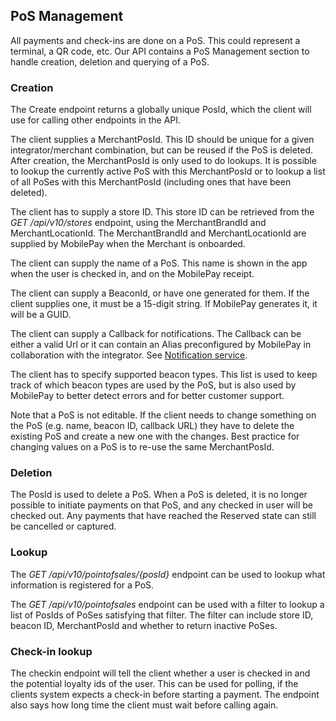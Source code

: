 ## <a name="pos_management"></a>PoS Management

All payments and check-ins are done on a PoS. This could represent a terminal, a QR code, etc. Our API contains a PoS Management section to handle creation, deletion and querying of a PoS. 

### Creation
The Create endpoint returns a globally unique PosId, which the client will use for calling other endpoints in the API.

The client supplies a MerchantPosId. This ID should be unique for a given integrator/merchant combination, but can be reused if the PoS is deleted. After creation, the MerchantPosId is only used to do lookups. It is possible to lookup the currently active PoS with this MerchantPosId or to lookup a list of all PoSes with this MerchantPosId (including ones that have been deleted).

The client has to supply a store ID. This store ID can be retrieved from the *GET /api/v10/stores* endpoint, using the MerchantBrandId and MerchantLocationId. The MerchantBrandId and MerchantLocationId are supplied by MobilePay when the Merchant is onboarded.

The client can supply the name of a PoS. This name is shown in the app when the user is checked in, and on the MobilePay receipt.

The client can supply a BeaconId, or have one generated for them. If the client supplies one, it must be a 15-digit string. If MobilePay generates it, it will be a GUID.

The client can supply a Callback for notifications. The Callback can be either a valid Url or it can contain an Alias preconfigured by MobilePay in collaboration with the integrator. See [Notification service](detecting_mobilePay#notification_service).

The client has to specify supported beacon types. This list is used to keep track of which beacon types are used by the PoS, but is also used by MobilePay to better detect errors and for better customer support.

Note that a PoS is not editable. If the client needs to change something on the PoS (e.g. name, beacon ID, callback URL) they have to delete the existing PoS and create a new one with the changes. Best practice for changing values on a PoS is to re-use the same MerchantPosId.

### Deletion
The PosId is used to delete a PoS. When a PoS is deleted, it is no longer possible to initiate payments on that PoS, and any checked in user will be checked out. Any payments that have reached the Reserved state can still be cancelled or captured.

### Lookup
The *GET /api/v10/pointofsales/{posId}* endpoint can be used to lookup what information is registered for a PoS.

The *GET /api/v10/pointofsales* endpoint can be used with a filter to lookup a list of PosIds of PoSes satisfying that filter. The filter can include store ID, beacon ID, MerchantPosId and whether to return inactive PoSes.

### Check-in lookup
The checkin endpoint will tell the client whether a user is checked in and the potential loyalty ids of the user. This can be used for polling, if the clients system expects a check-in before starting a payment. The endpoint also says how long time the client must wait before calling again.
